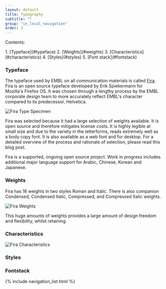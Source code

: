```yaml
---
layout: default
title: Typography
subtitle: ""
group: "in_local_navigation"
order: 3
---
```


<div class="grid-x grid-padding-x">
<div class="callout large-8 medium-9 small-12 cell de-indent" markdown="1">

<p class="lead">Contents:</p>
1. [Typeface](#typeface)
2. [Weights](#weights)
3. [Characteristics](#characteristics)
4. [Styles](#styles)
5. [Font stack](#fontstack)

</div>
</div>

### Typeface
The typeface used by EMBL on all communication materials is called [Fira](https://carrois.com/typefaces/FiraSans/#!layout=specimen). Fira is an open source typeface developed by Erik Spiekermann for Mozilla's Firefox OS. It was chosen through a lengthy process by the EMBL corporate design team to more accurately reflect EMBL's character compared to its predecessor, Helvetica. 

![Fira Type Specimen](https://embl-design-language.github.io/Springboard/images/fira-specimens/specimen-1.png "Fira Specimen")


Fira was selected because it had a large selection of weights available. It is open source and therefore mitigates license costs. It is highly legible at small size and due to the variety in the letterforms, reads extremely well as a body copy font. It is also available as a web font and for desktop. For a detailed overview of the process and rationale of selection, please read this blog post.

Fira is a supported, ongoing open source project. Work in progress includes additional major language support for Arabic, Chinese, Korean and Japanese.

### Weights

Fira has 16 weights in two styles Roman and Italic. There is also companion Condensed, Condensed Italic, Compressed, and Compressed Italic weights.

![Fira Weights](https://embl-design-language.github.io/Springboard/images/fira-specimens/specimen-2.png "Weights of Fira")

This huge amounts of weights provides a large amount of design freedom and flexibility, whilst retaining 


### Characteristics

![Fira Characteristics](https://embl-design-language.github.io/Springboard/images/fira-specimens/specimen-3.png "Characteristics of Fira")

### Styles


### Fontstack

{% include navigation_list.html %}

